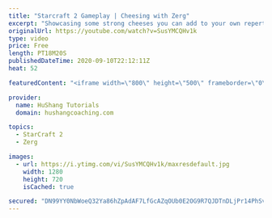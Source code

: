 ```yaml
---
title: "Starcraft 2 Gameplay | Cheesing with Zerg"
excerpt: "Showcasing some strong cheeses you can add to your own repertoire in some live ladder games with commentary!   Starcraft 2 Gameplay | Cheesing with Zerg #StarCraft2 #gameplay #zerg #cheese  Coaching -------------------------------------------------------------------------- Website: https://www.hushangcoaching.com"
originalUrl: https://youtube.com/watch?v=SusYMCQHv1k
type: video
price: Free
length: PT18M20S
publishedDateTime: 2020-09-10T22:12:11Z
heat: 52

featuredContent: "<iframe width=\"800\" height=\"500\" frameborder=\"0\" src=\"https://www.youtube.com/embed/SusYMCQHv1k\" allow=\"accelerometer; autoplay; encrypted-media; gyroscope; picture-in-picture\" allowfullscreen></iframe>"

provider:
  name: HuShang Tutorials
  domain: hushangcoaching.com

topics:
  - StarCraft 2
  - Zerg

images:
  - url: https://i.ytimg.com/vi/SusYMCQHv1k/maxresdefault.jpg
    width: 1280
    height: 720
    isCached: true

secured: "DN99YY0NbWoeQ32Ya86hZpAdAF7LfGcAZqOUb0E2OG9R7QJDTnDLjPr14PhSv4kRdKVBzHB/kFkGwSwA2bLeSnQ5X8JvHZfJW6FnLdIBQrcg05sb+HhStPvXozVZVeemRP3Nv31uWbqmFB/dDrlSCYvhM2tU7GnhV+UXJhZs2UsYU/nY5WDwxzbHBLm7xZT7qrI7A0boU2cXI/5iaQbWoYZXsXCMSh4cEUQl05cEBpAwQTJ1sCvMqekbcb9nsWGxBlfzZNVYH4nFfwa4u6RyD4H1S7Z0hvu1XGPYPX9fpK3edV0W/NK/XeANZ/BqzykxZV7oPc551ZqZgVWa9bIZUw11YrRaLNdvlrpk4Z37/WDVNK3F05jtv7ezgVi+NtK6ZDx2O4PJUroG9cVhoS7f53Krjw9fdYt/omTx96v/NHU=;5/5KvI6HQv7UbD3sUshrZA=="
---
```


